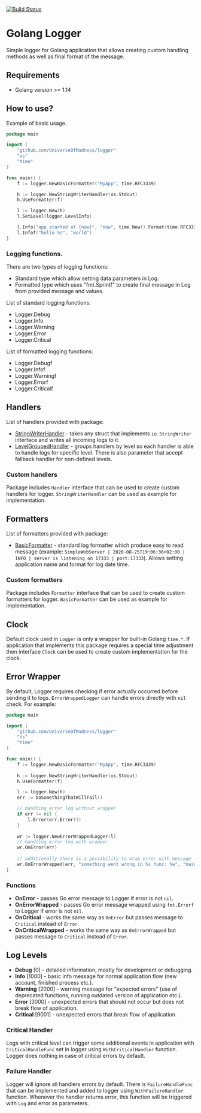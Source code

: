 [![Build Status](https://travis-ci.com/UniverseOfMadness/logger.svg?branch=master)](https://travis-ci.com/UniverseOfMadness/logger)

# Golang Logger
Simple logger for Golang application that allows creating custom handling
methods as well as final format of the message.

## Requirements
 * Golang version >= 1.14

## How to use?
Example of basic usage.
```go
package main

import (
    "github.com/UniverseOfMadness/logger"
    "os"
    "time"
)

func main() {
    f := logger.NewBasicFormatter("MyApp", time.RFC3339)

    h := logger.NewStringWriterHandler(os.Stdout)
    h.UseFormatter(f)

    l := logger.New(h)
    l.SetLevel(logger.LevelInfo)

    l.Info("app started at {now}", "now", time.Now().Format(time.RFC3339))
    l.Infof("hello %s", "world")
}
```

### Logging functions.
There are two types of logging functions:
 * Standard type which allow setting data parameters in Log.
 * Formatted type which uses "fmt.Sprintf" to create final message in Log from provided message and values.

List of standard logging functions:
 * Logger.Debug
 * Logger.Info
 * Logger.Warning
 * Logger.Error
 * Logger.Critical

List of formatted logging functions:
 * Logger.Debugf
 * Logger.Infof
 * Logger.Warningf
 * Logger.Errorf
 * Logger.Criticalf

## Handlers
List of handlers provided with package:
 * [StringWriterHandler](https://github.com/UniverseOfMadness/logger/blob/master/string_writer_handler.go) - takes any struct that implements `io.StringWriter` interface
 and writes all incoming logs to it.
 * [LevelGroupedHandler](https://github.com/UniverseOfMadness/logger/blob/master/level_grouped_handler.go) - groups handlers by level so each handler is 
 able to handle logs for specific level. There is also parameter that accept fallback handler for non-defined levels.

### Custom handlers
Package includes `Handler` interface that can be used to create custom handlers for
logger. `StringWriterHandler` can be used as example for implementation.

## Formatters
List of formatters provided with package:
 * [BasicFormatter](https://github.com/UniverseOfMadness/logger/blob/master/basic_formatter.go) - standard log formatter which produce easy to read message
 (example: `SimpleWebServer | 2020-08-25T19:06:36+02:00 | INFO | server is listening on 17333 | port:17333`). Allows setting application name and format for log date time.

### Custom formatters
Package includes `Formatter` interface that can be used to create custom formatters for
logger. `BasicFormatter` can be used as example for implementation.

## Clock
Default clock used in `Logger` is only a wrapper for built-in Golang `time.*`.
If application that implements this package requires a special time adjustment then
interface `Clock` can be used to create custom implementation for the clock.

## Error Wrapper
By default, Logger requires checking if error actually occurred before sending it to logs.
`ErrorWrappedLogger` can handle errors directly with `nil` check. For example:
```go
package main

import (
    "github.com/UniverseOfMadness/logger"
    "os"
    "time"
)

func main() {
    f := logger.NewBasicFormatter("MyApp", time.RFC3339)
    
    h := logger.NewStringWriterHandler(os.Stdout)
    h.UseFormatter(f)

    l := logger.New(h)
    err := DoSomethingThatWillFail()

    // handling error log without wrapper
    if err != nil {
        l.Error(err.Error())
    }
    
    wr := logger.NewErrorWrappedLogger(l)
    // handling error log with wrapper
    wr.OnError(err)
    
    // additionally there is a possibility to wrap error with message
    wr.OnErrorWrapped(err, "something went wrong in %s func: %w", "main")
}
```

### Functions
 * **OnError** - passes Go error message to Logger if error is not `nil`. 
 * **OnErrorWrapped** - passes Go error message wrapped using `fmt.Errorf` to Logger if error is not `nil`.
 * **OnCritical** - works the same way as `OnError` but passes message to `Critical` instead of `Error`.
 * **OnCriticalWrapped** - works the same way as `OnErrorWrapped` but passes message to `Critical` instead of `Error`.

## Log Levels
 * **Debug** [0] - detailed information, mostly for development or debugging.
 * **Info** [1000] - basic info message for normal application flow (new account, finished process etc.).
 * **Warning** [2000] - warning message for "expected errors" (use of deprecated functions, running outdated version of application etc.).
 * **Error** [3000] - unexpected errors that should not occur but does not break flow of application.
 * **Critical** [9001] - unexpected errors that break flow of application.

### Critical Handler
Logs with critical level can trigger some additional events in application with `CriticalHandleFunc`
set in logger using `WithCriticalHandler` function. Logger does nothing in case of critical errors by default.

### Failure Handler
Logger will ignore all handlers errors by default. There is `FailureHandleFunc` that can be implemented and added to logger
using `WithFailureHandler` function. Whenever the handler returns error, this function will be triggered with `Log` and 
error as parameters.
